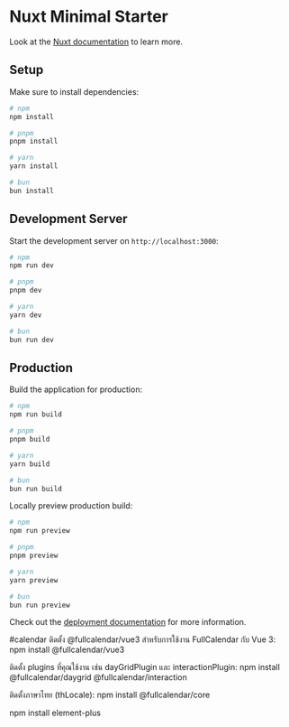 # Nuxt Minimal Starter

Look at the [Nuxt documentation](https://nuxt.com/docs/getting-started/introduction) to learn more.

## Setup

Make sure to install dependencies:

```bash
# npm
npm install

# pnpm
pnpm install

# yarn
yarn install

# bun
bun install
```

## Development Server

Start the development server on `http://localhost:3000`:

```bash
# npm
npm run dev

# pnpm
pnpm dev

# yarn
yarn dev

# bun
bun run dev
```

## Production

Build the application for production:

```bash
# npm
npm run build

# pnpm
pnpm build

# yarn
yarn build

# bun
bun run build
```

Locally preview production build:

```bash
# npm
npm run preview

# pnpm
pnpm preview

# yarn
yarn preview

# bun
bun run preview
```

Check out the [deployment documentation](https://nuxt.com/docs/getting-started/deployment) for more information.



#calendar
ติดตั้ง @fullcalendar/vue3 สำหรับการใช้งาน FullCalendar กับ Vue 3:
npm install @fullcalendar/vue3

ติดตั้ง plugins ที่คุณใช้งาน เช่น dayGridPlugin และ interactionPlugin:
npm install @fullcalendar/daygrid @fullcalendar/interaction

ติดตั้งภาษาไทย (thLocale):
npm install @fullcalendar/core

npm install element-plus